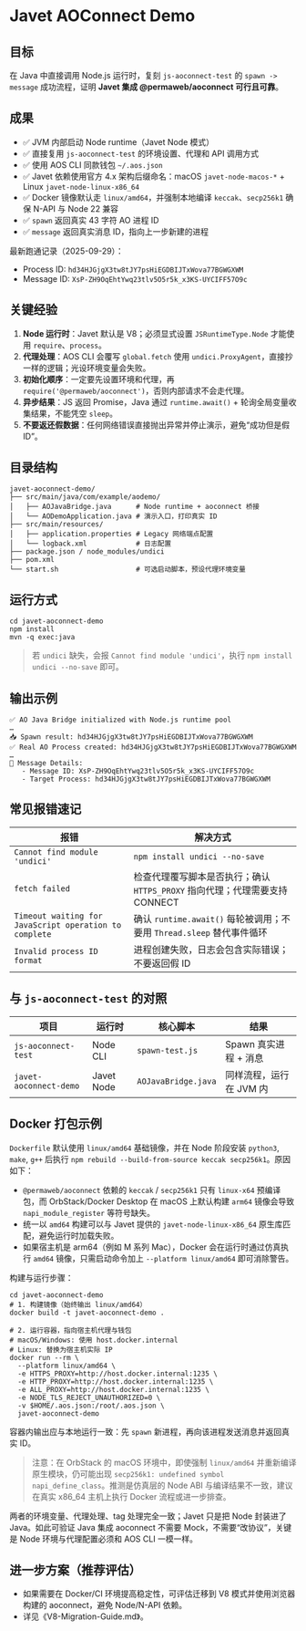 # Javet AOConnect Demo

## 目标

在 Java 中直接调用 Node.js 运行时，复刻 `js-aoconnect-test` 的 `spawn -> message` 成功流程，证明 **Javet 集成 @permaweb/aoconnect 可行且可靠**。

## 成果

- ✅ JVM 内部启动 Node runtime（Javet Node 模式）
- ✅ 直接复用 `js-aoconnect-test` 的环境设置、代理和 API 调用方式
- ✅ 使用 AOS CLI 同款钱包 `~/.aos.json`
- ✅ Javet 依赖使用官方 4.x 架构后缀命名：macOS `javet-node-macos-*` + Linux `javet-node-linux-x86_64`
- ✅ Docker 镜像默认走 `linux/amd64`，并强制本地编译 `keccak`、`secp256k1` 确保 N-API 与 Node 22 兼容
- ✅ `spawn` 返回真实 43 字符 AO 进程 ID
- ✅ `message` 返回真实消息 ID，指向上一步新建的进程

最新跑通记录（2025-09-29）：
- Process ID: `hd34HJGjgX3tw8tJY7psHiEGDBIJTxWova77BGWGXWM`
- Message ID: `XsP-ZH9OqEhtYwq23tlv5O5r5k_x3KS-UYCIFF57O9c`

## 关键经验

1. **Node 运行时**：Javet 默认是 V8；必须显式设置 `JSRuntimeType.Node` 才能使用 `require`、`process`。
2. **代理处理**：AOS CLI 会覆写 `global.fetch` 使用 `undici.ProxyAgent`，直接抄一样的逻辑；光设环境变量会失败。
3. **初始化顺序**：一定要先设置环境和代理，再 `require('@permaweb/aoconnect')`，否则内部请求不会走代理。
4. **异步结果**：JS 返回 Promise，Java 通过 `runtime.await()` + 轮询全局变量收集结果，不能凭空 `sleep`。
5. **不要返还假数据**：任何网络错误直接抛出异常并停止演示，避免“成功但是假 ID”。

## 目录结构

```
javet-aoconnect-demo/
├── src/main/java/com/example/aodemo/
│   ├── AOJavaBridge.java      # Node runtime + aoconnect 桥接
│   └── AODemoApplication.java # 演示入口，打印真实 ID
├── src/main/resources/
│   ├── application.properties # Legacy 网络端点配置
│   └── logback.xml            # 日志配置
├── package.json / node_modules/undici
├── pom.xml
└── start.sh                   # 可选启动脚本，预设代理环境变量
```

## 运行方式

```
cd javet-aoconnect-demo
npm install
mvn -q exec:java
```

> 若 `undici` 缺失，会报 `Cannot find module 'undici'`，执行 `npm install undici --no-save` 即可。

## 输出示例

```
✅ AO Java Bridge initialized with Node.js runtime pool
…
📥 Spawn result: hd34HJGjgX3tw8tJY7psHiEGDBIJTxWova77BGWGXWM
✅ Real AO Process created: hd34HJGjgX3tw8tJY7psHiEGDBIJTxWova77BGWGXWM
…
📨 Message Details:
   - Message ID: XsP-ZH9OqEhtYwq23tlv5O5r5k_x3KS-UYCIFF57O9c
   - Target Process: hd34HJGjgX3tw8tJY7psHiEGDBIJTxWova77BGWGXWM
```

## 常见报错速记

| 报错                                                   | 解决方式                                                                    |
| ------------------------------------------------------ | --------------------------------------------------------------------------- |
| `Cannot find module 'undici'`                          | `npm install undici --no-save`                                              |
| `fetch failed`                                         | 检查代理覆写脚本是否执行；确认 `HTTPS_PROXY` 指向代理；代理需要支持 CONNECT |
| `Timeout waiting for JavaScript operation to complete` | 确认 `runtime.await()` 每轮被调用；不要用 `Thread.sleep` 替代事件循环       |
| `Invalid process ID format`                            | 进程创建失败，日志会包含实际错误；不要返回假 ID                             |

## 与 `js-aoconnect-test` 的对照

| 项目                   | 运行时     | 核心脚本            | 结果                    |
| ---------------------- | ---------- | ------------------- | ----------------------- |
| `js-aoconnect-test`    | Node CLI   | `spawn-test.js`     | Spawn 真实进程 + 消息   |
| `javet-aoconnect-demo` | Javet Node | `AOJavaBridge.java` | 同样流程，运行在 JVM 内 |

## Docker 打包示例

`Dockerfile` 默认使用 `linux/amd64` 基础镜像，并在 Node 阶段安装 `python3`, `make`, `g++` 后执行 `npm rebuild --build-from-source keccak secp256k1`。原因如下：
- `@permaweb/aoconnect` 依赖的 `keccak` / `secp256k1` 只有 `linux-x64` 预编译包，而 OrbStack/Docker Desktop 在 macOS 上默认构建 `arm64` 镜像会导致 `napi_module_register` 等符号缺失。
- 统一以 `amd64` 构建可以与 Javet 提供的 `javet-node-linux-x86_64` 原生库匹配，避免运行时加载失败。
- 如果宿主机是 arm64（例如 M 系列 Mac），Docker 会在运行时通过仿真执行 `amd64` 镜像，只需启动命令加上 `--platform linux/amd64` 即可消除警告。

构建与运行步骤：
```
cd javet-aoconnect-demo
# 1. 构建镜像（始终输出 linux/amd64）
docker build -t javet-aoconnect-demo .

# 2. 运行容器，指向宿主机代理与钱包
# macOS/Windows: 使用 host.docker.internal
# Linux: 替换为宿主机实际 IP
docker run --rm \
  --platform linux/amd64 \
  -e HTTPS_PROXY=http://host.docker.internal:1235 \
  -e HTTP_PROXY=http://host.docker.internal:1235 \
  -e ALL_PROXY=http://host.docker.internal:1235 \
  -e NODE_TLS_REJECT_UNAUTHORIZED=0 \
  -v $HOME/.aos.json:/root/.aos.json \
  javet-aoconnect-demo
```

容器内输出应与本地运行一致：先 `spawn` 新进程，再向该进程发送消息并返回真实 ID。

> 注意：在 OrbStack 的 macOS 环境中，即使强制 `linux/amd64` 并重新编译原生模块，仍可能出现 `secp256k1: undefined symbol napi_define_class`。推测是仿真层的 Node ABI 与编译结果不一致，建议在真实 x86_64 主机上执行 Docker 流程或进一步排查。

两者的环境变量、代理处理、tag 处理完全一致；Javet 只是把 Node 封装进了 Java。如此可验证 Java 集成 aoconnect 不需要 Mock，不需要“改协议”，关键是 Node 环境与代理配置必须和 AOS CLI 一模一样。

## 进一步方案（推荐评估）
- 如果需要在 Docker/CI 环境提高稳定性，可评估迁移到 V8 模式并使用浏览器构建的 aoconnect，避免 Node/N-API 依赖。
- 详见《V8-Migration-Guide.md》。
